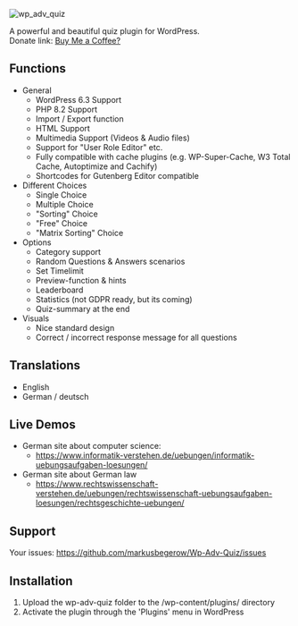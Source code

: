 ![wp_adv_quiz](https://github.com/markusbegerow/wp-adv-quiz/assets/44146279/95dbf755-eea3-42b7-b5e0-4d9a25049e5f)

A powerful and beautiful quiz plugin for WordPress.  
Donate link: <a href="https://www.paypal.com/donate?hosted_button_id=7EL8K7ELFWHSY">Buy Me a Coffee?</a>

## Functions
* General
	* WordPress 6.3 Support
	* PHP 8.2 Support
	* Import / Export function
	* HTML Support
	* Multimedia Support (Videos & Audio files)
	* Support for "User Role Editor" etc.
	* Fully compatible with cache plugins (e.g. WP-Super-Cache, W3 Total Cache, Autoptimize and Cachify)
	* Shortcodes for Gutenberg Editor compatible
* Different Choices 
  	* Single Choice
  	* Multiple Choice
  	* "Sorting" Choice
  	* "Free" Choice
  	* "Matrix Sorting" Choice
* Options
	* Category support
	* Random Questions & Answers scenarios
	* Set Timelimit
	* Preview-function & hints
	* Leaderboard
	* Statistics (not GDPR ready, but its coming)
	* Quiz-summary at the end
* Visuals
	* Nice standard design
	* Correct / incorrect response message for all questions

## Translations
- English 
- German / deutsch


## Live Demos
* German site about computer science: 
 	* https://www.informatik-verstehen.de/uebungen/informatik-uebungsaufgaben-loesungen/
* German site about German law 
	* https://www.rechtswissenschaft-verstehen.de/uebungen/rechtswissenschaft-uebungsaufgaben-loesungen/rechtsgeschichte-uebungen/

## Support
Your issues: https://github.com/markusbegerow/Wp-Adv-Quiz/issues

## Installation

1. Upload the wp-adv-quiz folder to the /wp-content/plugins/ directory
2. Activate the plugin through the 'Plugins' menu in WordPress
